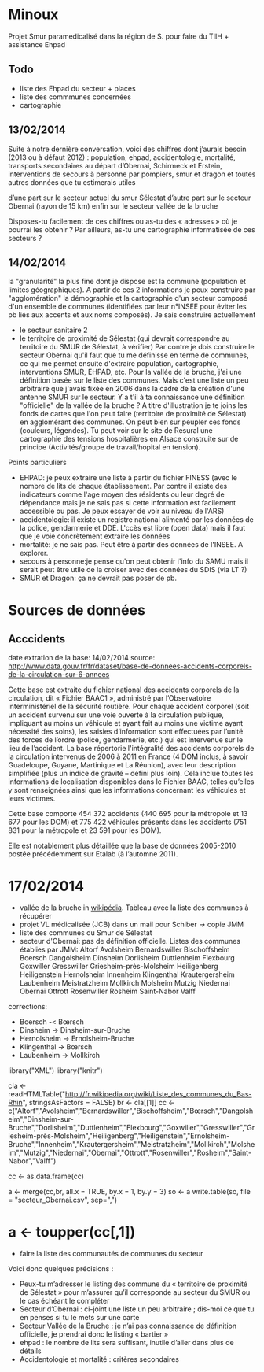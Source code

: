 Minoux
======

Projet Smur paramedicalisé dans la région de S. pour faire du TIIH + assistance Ehpad

Todo
----
- liste des Ehpad du secteur + places
- liste des commmunes concernées
- cartographie

13/02/2014
----------
Suite à notre dernière conversation, voici des chiffres dont j’aurais besoin (2013 ou à défaut 2012) :
population, ehpad,
accidentologie, mortalité,
transports secondaires au départ d’Obernai, Schirmeck et Erstein,
interventions de secours à personne par pompiers, smur et dragon
et toutes autres données que tu estimerais utiles

d’une part sur le secteur actuel du smur Sélestat
d’autre part sur le secteur Obernai (rayon de  15 km)
enfin  sur le secteur vallée de la bruche

Disposes-tu facilement de ces chiffres ou as-tu des « adresses » où je pourrai les obtenir ?
Par ailleurs, as-tu une cartographie informatisée de ces secteurs ?

14/02/2014
-----------
la "granularité" la plus fine dont je dispose est la commune (population et limites géographiques). A partir de ces 2 informations je peux construire par "agglomération" la démographie et la cartographie d'un secteur composé d'un ensemble de communes (identifiées par leur n°INSEE pour éviter les pb liés aux accents et aux noms composés). Je sais construire actuellement
- le secteur sanitaire 2
- le territoire de proximité de Sélestat (qui devrait correspondre au territoire du SMUR de Sélestat, à vérifier)
Par contre je dois construire le secteur Obernai qu'il faut que tu me définisse en terme de communes, ce qui me permet ensuite d'extraire population, cartographie, interventions SMUR, EHPAD, etc. Pour la vallée de la bruche, j'ai une définition basée sur le liste des communes. Mais c'est une liste un peu arbitraire que j'avais fixée en 2006 dans la cadre de la création d'une antenne SMUR sur le secteur. Y a t'il à ta connaissance une définition "officielle" de la vallée de la bruche ?
A titre d'illustration je te joins les fonds de cartes que l'on peut faire (territoire de proximité de Sélestat) en agglomérant des communes. On peut bien sur peupler ces fonds (couleurs, légendes). Tu peut voir sur le site de Resural une cartographie des tensions hospitalières en Alsace construite sur de principe (Activités/groupe de travail/hopital en tension).

Points particuliers
- EHPAD: je peux extraire une liste à partir du fichier FINESS (avec le nombre de lits de chaque établissement. Par contre il existe des indicateurs comme l'age moyen des résidents ou leur degré de dépendance mais je ne sais pas si cette information est facilement accessible ou pas. Je peux essayer de voir au niveau de l'ARS)
- accidentologie: il existe un registre national alimenté par les données de la police, gendarmerie et DDE. L'ccès est libre (open data) mais il faut que je voie concrètement extraire les données
- mortalité: je ne sais pas. Peut être à partir des données de l'INSEE. A explorer.
- secours à personne:je pense qu'on peut obtenir l'info du SAMU mais il serait peut être utile de la croiser avec des données du SDIS (via LT ?)
- SMUR et Dragon: ça ne devrait pas poser de pb.

Sources de données
==================

Acccidents
----------

date extration de la base: 14/02/2014
source: http://www.data.gouv.fr/fr/dataset/base-de-donnees-accidents-corporels-de-la-circulation-sur-6-annees

Cette base est extraite du fichier national des accidents corporels de la circulation, dit « Fichier BAAC1 », administré par l’Observatoire interministériel de la sécurité routière. Pour chaque accident corporel (soit un accident survenu sur une voie ouverte à la circulation publique, impliquant au moins un véhicule et ayant fait au moins une victime ayant nécessité des soins), les saisies d’information sont effectuées par l’unité des forces de l’ordre (police, gendarmerie, etc.) qui est intervenue sur le lieu de l’accident. La base répertorie l'intégralité des accidents corporels de la circulation intervenus de 2006 à 2011 en France (4 DOM inclus, à savoir Guadeloupe, Guyane, Martinique et La Réunion), avec leur description simplifiée (plus un indice de gravité – défini plus loin). Cela inclue toutes les informations de localisation disponibles dans le Fichier BAAC, telles qu’elles y sont renseignées ainsi que les informations concernant les véhicules et leurs victimes.

Cette base comporte 454 372 accidents (440 695 pour la métropole et 13 677 pour les DOM) et 775 422 véhicules présents dans les accidents (751 831 pour la métropole et 23 591 pour les DOM).

Elle est notablement plus détaillée que la base de données 2005-2010 postée précédemment sur Etalab (à l’automne 2011). 

17/02/2014
==========
- vallée de la bruche in [wikipédia](http://fr.wikipedia.org/wiki/Communaut%C3%A9_de_communes_de_la_Vall%C3%A9e_de_la_Bruche). Tableau avec la liste des communes à récupérer
- projet VL médicalisée (JCB) dans un mail pour Schiber -> copie JMM
- liste des communes du Smur de Sélestat
- secteur d'Obernai: pas de définition officielle. Listes des communes établies par JMM:
Altorf
Avolsheim
Bernardswiller
Bischoffsheim
Boersch
Dangolsheim
Dinsheim
Dorlisheim
Duttlenheim
Flexbourg
Goxwiller
Gresswiller
Griesheim-près-Molsheim
Heiligenberg
Heiligenstein
Hernolsheim
Innenheim
Klingenthal
Krautergersheim
Laubenheim
Meistratzheim
Mollkirch
Molsheim
Mutzig
Niedernai
Obernai
Ottrott
Rosenwiller
Rosheim
Saint-Nabor
Valff

corrections:
- Boersch -< Bœrsch
- Dinsheim -> Dinsheim-sur-Bruche
- Hernolsheim -> Ernolsheim-Bruche
- Klingenthal -> Bœrsch
- Laubenheim -> Mollkirch

library("XML")
library("knitr")

cla <- readHTMLTable("http://fr.wikipedia.org/wiki/Liste_des_communes_du_Bas-Rhin", stringsAsFactors = FALSE)
br <- cla[[1]]
cc <- c("Altorf","Avolsheim","Bernardswiller","Bischoffsheim","Bœrsch","Dangolsheim","Dinsheim-sur-Bruche","Dorlisheim","Duttlenheim","Flexbourg","Goxwiller","Gresswiller","Griesheim-près-Molsheim","Heiligenberg","Heiligenstein","Ernolsheim-Bruche","Innenheim","Krautergersheim","Meistratzheim","Mollkirch","Molsheim","Mutzig","Niedernai","Obernai","Ottrott","Rosenwiller","Rosheim","Saint-Nabor","Valff")

cc <- as.data.frame(cc)

a <- merge(cc,br, all.x = TRUE, by.x = 1, by.y = 3)
so <- a
write.table(so, file = "secteur_Obernai.csv", sep=",")
# a <- toupper(cc[,1])

- faire la liste des communautés de communes du secteur

Voici donc quelques précisions :

- Peux-tu m’adresser le listing des commune du « territoire de proximité de Sélestat » pour m’assurer qu’il corresponde au secteur du SMUR ou le cas échéant le compléter  
- Secteur d’Obernai : ci-joint une liste un peu arbitraire ; dis-moi ce que tu en penses si tu le mets sur une carte
- Secteur Vallée de la Bruche : je n’ai pas connaissance de définition officielle, je prendrai donc le listing « bartier »
- ehpad : le nombre de lits sera suffisant, inutile d’aller dans plus de détails
- Accidentologie et mortalité : critères secondaires





